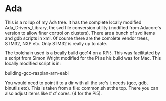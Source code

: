 # Ada
This is a rollup of my Ada tree. It has the complete locally modified
Ada_Drivers_Library, the svd file conversion utility (modified from
Adacore's version to allow finer control on clusters). There are a
bunch of svd items and gdb scripts in xml. Of course there are the
complete vendor trees, STM32, NXP etc. Only STM32 is really up to
date.

The toolchain used is a locally build gcc14 on a RPi5. This was
facilitated by a script from Simon Wright modified for the Pi as his
build was for Mac.
This locally modified script is in:

building-gcc-raspian-arm-eabi

You would need to point it to a dir with all the src's it needs (gcc,
gdb, binutils etc). This is taken from a file: common.sh at the
top. There you can also adjust items like # of cores. (4 for the Pi5).
